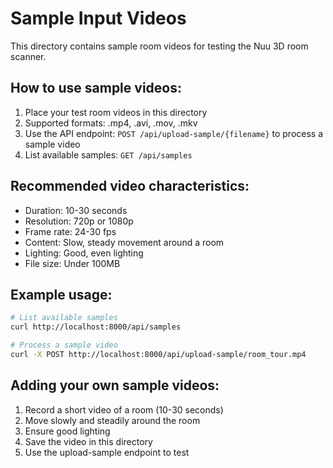 # Sample Input Videos

This directory contains sample room videos for testing the Nuu 3D room scanner.

## How to use sample videos:

1. Place your test room videos in this directory
2. Supported formats: .mp4, .avi, .mov, .mkv
3. Use the API endpoint: `POST /api/upload-sample/{filename}` to process a sample video
4. List available samples: `GET /api/samples`

## Recommended video characteristics:
- Duration: 10-30 seconds
- Resolution: 720p or 1080p
- Frame rate: 24-30 fps
- Content: Slow, steady movement around a room
- Lighting: Good, even lighting
- File size: Under 100MB

## Example usage:
```bash
# List available samples
curl http://localhost:8000/api/samples

# Process a sample video
curl -X POST http://localhost:8000/api/upload-sample/room_tour.mp4
```

## Adding your own sample videos:
1. Record a short video of a room (10-30 seconds)
2. Move slowly and steadily around the room
3. Ensure good lighting
4. Save the video in this directory
5. Use the upload-sample endpoint to test

